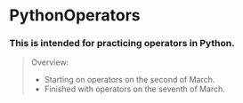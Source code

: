 # PythonOperators
### This is intended for practicing operators in Python.
> Overview:
>* Starting on operators on the second of March.
>* Finished with operators on the seventh of March.